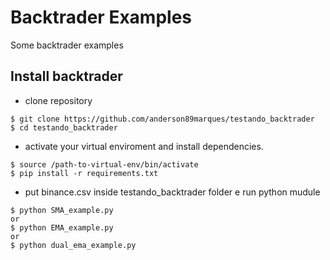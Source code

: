Backtrader Examples
===================

Some backtrader examples




Install backtrader
------------------
- clone repository
```console
$ git clone https://github.com/anderson89marques/testando_backtrader
$ cd testando_backtrader
```

- activate your virtual enviroment and install dependencies.

```console
$ source /path-to-virtual-env/bin/activate
$ pip install -r requirements.txt
```

- put binance.csv inside testando_backtrader folder e run python mudule

```console
$ python SMA_example.py
or
$ python EMA_example.py
or
$ python dual_ema_example.py

```